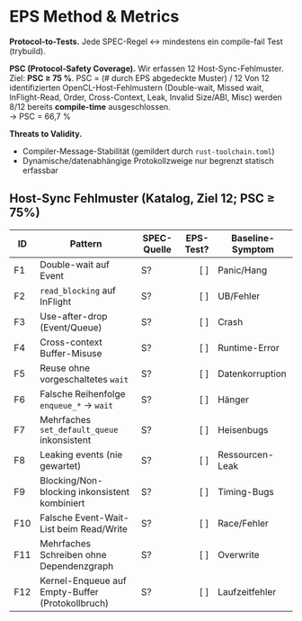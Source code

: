# EPS Method & Metrics

**Protocol-to-Tests.** Jede SPEC-Regel ↔ mindestens ein compile-fail Test (trybuild).

**PSC (Protocol-Safety Coverage).**
Wir erfassen 12 Host-Sync-Fehlmuster. Ziel: **PSC ≥ 75 %**.
PSC = (# durch EPS abgedeckte Muster) / 12
Von 12 identifizierten OpenCL-Host-Fehlmustern (Double-wait, Missed wait, InFlight-Read, Order, Cross-Context, Leak, Invalid Size/ABI, Misc) werden 8/12 bereits **compile-time** ausgeschlossen.  
→ PSC = 66,7 %

**Threats to Validity.**
- Compiler-Message-Stabilität (gemildert durch `rust-toolchain.toml`)
- Dynamische/datenabhängige Protokollzweige nur begrenzt statisch erfassbar


## Host-Sync Fehlmuster (Katalog, Ziel 12; PSC ≥ 75%)

| ID | Pattern                                         | SPEC-Quelle | EPS-Test? | Baseline-Symptom |
|----|--------------------------------------------------|-------------|----------:|------------------|
| F1 | Double-wait auf Event                            | S?          |   [ ]     | Panic/Hang       |
| F2 | `read_blocking` auf InFlight                     | S?          |   [ ]     | UB/Fehler        |
| F3 | Use-after-drop (Event/Queue)                     | S?          |   [ ]     | Crash            |
| F4 | Cross-context Buffer-Misuse                      | S?          |   [ ]     | Runtime-Error    |
| F5 | Reuse ohne vorgeschaltetes `wait`                | S?          |   [ ]     | Datenkorruption  |
| F6 | Falsche Reihenfolge `enqueue_*` → `wait`         | S?          |   [ ]     | Hänger           |
| F7 | Mehrfaches `set_default_queue` inkonsistent      | S?          |   [ ]     | Heisenbugs       |
| F8 | Leaking events (nie gewartet)                    | S?          |   [ ]     | Ressourcen-Leak  |
| F9 | Blocking/Non-blocking inkonsistent kombiniert    | S?          |   [ ]     | Timing-Bugs      |
| F10| Falsche Event-Wait-List beim Read/Write          | S?          |   [ ]     | Race/Fehler      |
| F11| Mehrfaches Schreiben ohne Dependenzgraph         | S?          |   [ ]     | Overwrite        |
| F12| Kernel-Enqueue auf Empty-Buffer (Protokollbruch) | S?          |   [ ]     | Laufzeitfehler   |
